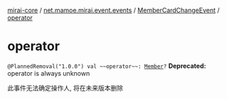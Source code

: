 [mirai-core](../../index.md) / [net.mamoe.mirai.event.events](../index.md) / [MemberCardChangeEvent](index.md) / [operator](./operator.md)

# operator

`@PlannedRemoval("1.0.0") val ~~operator~~: `[`Member`](../../net.mamoe.mirai.contact/-member/index.md)`?`
**Deprecated:** operator is always unknown

此事件无法确定操作人, 将在未来版本删除

